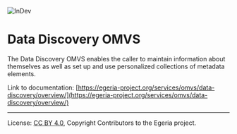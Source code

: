 <!-- SPDX-License-Identifier: CC-BY-4.0 -->
<!-- Copyright Contributors to the Egeria project. -->

![InDev](../../../images/egeria-content-status-in-development.png#pagewidth)

# Data Discovery OMVS 

The Data Discovery OMVS enables the caller to maintain information about themselves as well as set up and use personalized collections of metadata elements.

Link to documentation: [https://egeria-project.org/services/omvs/data-discovery/overview/](https://egeria-project.org/services/omvs/data-discovery/overview/)

----
License: [CC BY 4.0](https://creativecommons.org/licenses/by/4.0/),
Copyright Contributors to the Egeria project.